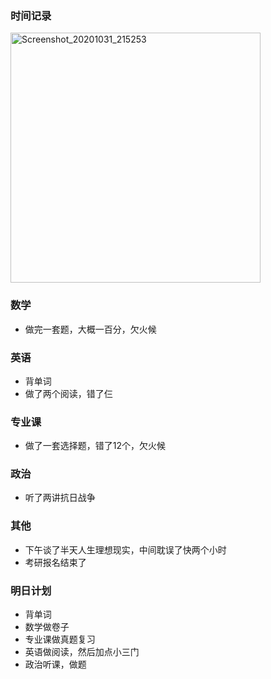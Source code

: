 ### 时间记录

<img src="https://raw.githubusercontent.com/Kong-PR/Typora-picture/master/img/Screenshot_20201031_215253.jpg" alt="Screenshot_20201031_215253" width=400 />

### 数学

- 做完一套题，大概一百分，欠火候

### 英语

- 背单词
- 做了两个阅读，错了仨

### 专业课

- 做了一套选择题，错了12个，欠火候

### 政治

- 听了两讲抗日战争

### 其他

- 下午谈了半天人生理想现实，中间耽误了快两个小时
- 考研报名结束了

### 明日计划

- 背单词
- 数学做卷子
- 专业课做真题复习
- 英语做阅读，然后加点小三门
- 政治听课，做题